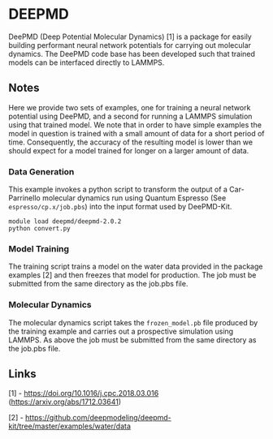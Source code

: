 # DEEPMD

DeePMD (Deep Potential Molecular Dynamics) [1] is a package for easily building performant neural network potentials for carrying out molecular dynamics. The DeePMD code base has been developed such that trained models can be interfaced directly to LAMMPS.

## Notes

Here we provide two sets of examples, one for training a neural network potential using DeePMD, and a second for running a LAMMPS simulation using that trained model.
We note that in order to have simple examples the model in question is trained with a small amount of data for a short period of time. Consequently, the accuracy of the resulting model is lower than we should expect for a model trained for longer on a larger amount of data.

### Data Generation

This example invokes a python script to transform the output of a Car-Parrinello molecular dynamics run using Quantum Espresso (See `espresso/cp.x/job.pbs`) into the input format used by DeePMD-Kit.

```
module load deepmd/deepmd-2.0.2
python convert.py
```

### Model Training

The training script trains a model on the water data provided in the package examples [2] and then freezes that model for production. The job must be submitted from the same directory as the job.pbs file.

### Molecular Dynamics

The molecular dynamics script takes the `frozen_model.pb` file produced by the training example and carries out a prospective simulation using LAMMPS. As above the job must be submitted from the same directory as the job.pbs file.


## Links

[1] - https://doi.org/10.1016/j.cpc.2018.03.016 (https://arxiv.org/abs/1712.03641)

[2] - https://github.com/deepmodeling/deepmd-kit/tree/master/examples/water/data